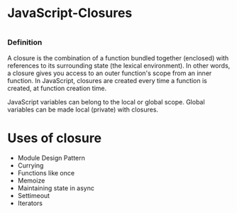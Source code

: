 # JavaScript-Closures

#

### Definition
  A closure is the combination of a function bundled together (enclosed) with references to its surrounding state (the lexical environment). 
  In other words, a closure gives you access to an outer function's scope from an inner function. 
  In JavaScript, closures are created every time a function is created, at function creation time.
  
  JavaScript variables can belong to the local or global scope.
  Global variables can be made local (private) with closures.
  
# Uses of closure
<ul>
  <li>Module Design Pattern</li>
  <li>Currying</li>
  <li>Functions like once</li>
  <li>Memoize</li>
  <li>Maintaining state in async</li>
  <li>Settimeout</li>
  <li>Iterators</li>
</ul>
